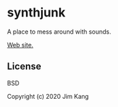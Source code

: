 synthjunk
==================

A place to mess around with sounds.

[Web site.](https://jimkang.com/synthjunk/)

License
-------

BSD

Copyright (c) 2020 Jim Kang
